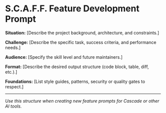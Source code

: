 # S.C.A.F.F. Feature Development Prompt

**Situation:**
[Describe the project background, architecture, and constraints.]

**Challenge:**
[Describe the specific task, success criteria, and performance needs.]

**Audience:**
[Specify the skill level and future maintainers.]

**Format:**
[Describe the desired output structure (code block, table, diff, etc.).]

**Foundations:**
[List style guides, patterns, security or quality gates to respect.]

---

*Use this structure when creating new feature prompts for Cascade or other AI tools.*
